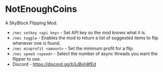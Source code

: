 # NotEnoughCoins

A SkyBlock Flipping Mod.

- `/nec setkey <api key>` - Set API key so the mod knows what it is.
- `/nec toggle` - Enables the mod to return a list of suggested items to flip whenever one is found.
- `/nec minprofit <amount>` - Set the minimum profit for a flip.
- `/nec speed <speed>` - Select the number of async threads you want the flipper to use.
- Discord - https://discord.gg/b3JBsh8fEd
